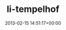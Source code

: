 ---
title:		"li-tempelhof"
type:		"upload"
description:		"TBC"
date:		"2013-02-15 14:51:17+00:00"
album:		"people"
filename:		"li-tempelhof.md"
series:		""
cl_public_id:		"people/li-tempelhof"
cl_version:		1497005464
format:		"tiff"
bytes:		5042088
width:		2174
height:		1440
exposure_mode:		"Auto"
program:		"Aperture-priority AE"
aperture:		"6.3"
focal_length:		"35.0 mm"
iso:		"200"
shutter_speed:		"1/40"
metering:		"Center-weighted average"
flash:		"Off, Did not fire"
white_balance:		"Custom"
colour_temp:		"5400"
has_crop:		"false"
orientation:		"Horizontal (normal)"
camera_model:		"NIKON D7000"
lens_info:		"35mm f/1.8"
artist:		"Matt Finucane"
x_resolution:		"300"
y_resolution:		"300"
---